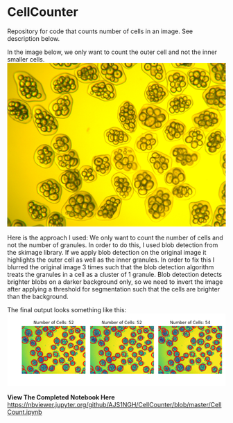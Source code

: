 # CellCounter
Repository for code that counts number of cells in an image. See description below.

In the image below, we only want to count the outer cell and not the inner smaller cells.
![alt text](https://github.com/AJS1NGH/CellCounter/blob/master/TestImage0075.jpg)

Here is the approach I used:
We only want to count the number of cells and not the number of granules.
In order to do this, I used blob detection from the skimage library. If we apply blob detection
on the original image it highlights the outer cell as well as the inner granules. In order to fix
this I blurred the original image 3 times such that the blob detection algorithm treats the granules
in a cell as a cluster of 1 granule. Blob detection detects brighter blobs on a darker background only,
so we need to invert the image after applying a threshold for segmentation such that the cells are
brighter than the background.

The final output looks something like this:
![alt text](https://github.com/AJS1NGH/CellCounter/blob/master/NumCells.png)

**View The Completed Notebook Here**
https://nbviewer.jupyter.org/github/AJS1NGH/CellCounter/blob/master/CellCount.ipynb
